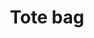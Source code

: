 ---
title: Tote bag
description: Los productos mostrados son ejemplos de los trabajos que hemos realizado anteriormente, si desea hacer alguna modificación como en el color de la bolsa, raza de tu perro, dibujo, frase o simplemente se te ocurre algúna nueva idea, debes indicarlo a la hora de hacer el pedido.
price: 11.99
images: [
    {
        url: /bolsa.webp,
        alt: Tote bag personalizable,
    },
    {
        url: /totebagDibujoPerroYNombre.jpg,
        alt: Tote bag con dibujo de perro y nombre,
    },
    {
        url: /totebagNegraDibujoPerroYNombre.jpg,
        alt: Tote bag negra con dibujo de perro y nombre,
    },
    {
        url: /totebagILMDconNombre.jpg,
        alt: Tote bag con dibujo de perro y nombre,
    },
    {
        url: /totebagNegraNombreEInicial.jpg,
        alt: Tote bag con nombre e inicial lettering,
    },
    {
        url: /totebagTurquesaBugsBunny.jpg,
        alt: Tote bag con dibujo de bugs Bunny x Nike,
    },
    {
        url: /totebagTurquesaDibujoYFrase.jpg,
        alt: Tote bag con dibujo y frase,
    },
    {
        url: /totebagTurquesaPipo.jpg,
        alt: Tote bag con dibujo de perro y nombre,
    },
]
---
